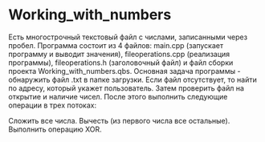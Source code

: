 # Working_with_numbers
Есть многострочный текстовый файл с числами, записанными через пробел.
Программа состоит из 4 файлов: main.cpp (запускает программу и выводит значения), fileoperations.cpp (реализация программы), fileoperations.h (заголовочный файл) и файл сборки проекта Working_with_numbers.qbs.
Основная задача программы - обнаружить файл .txt в папке загрузки. Если файл отсутствует, то найти по адресу, который укажет пользователь. Затем проверить файл на открытие и наличие чисел. После этого выполнить следующие операции в трех потоках:

Сложить все числа.
Вычесть (из первого числа все остальные).
Выполнить операцию XOR.
